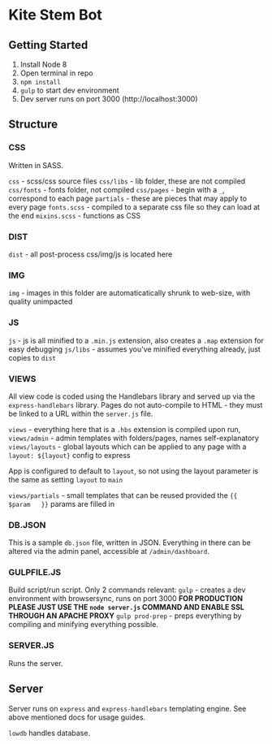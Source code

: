 # Kite Stem Bot

## Getting Started
1. Install Node 8
2. Open terminal in repo
3. `npm install`
4. `gulp` to start dev environment
5. Dev server runs on port 3000 (http://localhost:3000)

## Structure

### CSS
Written in SASS.

`css` - scss/css source files
`css/libs` - lib folder, these are not compiled
`css/fonts` - fonts folder, not compiled
`css/pages` - begin with a `_`, correspond to each page
`partials` - these are pieces that may apply to every page
`fonts.scss` - compiled to a separate css file so they can load at the end
`mixins.scss` - functions as CSS

### DIST

`dist` - all post-process css/img/js is located here

### IMG
`img` - images in this folder are automaticatically shrunk to web-size, with quality unimpacted

### JS 
`js` - js is all minified to a `.min.js` extension, also creates a `.map` extension for easy debugging
`js/libs` - assumes you've minified everything already, just copies to `dist`

### VIEWS
All view code is coded using the Handlebars library and served up via the `express-handlebars` library.
Pages do not auto-compile to HTML  - they must be linked to a URL within the `server.js` file.

`views` - everything here that is a `.hbs` extension is compiled upon run, 
`views/admin` - admin templates with folders/pages, names self-explanatory
`views/layouts` - global layouts which can be applied to any page with a `layout: ${layout}` config to express

App is configured to default to `layout`, so not using the layout parameter is the same as setting `layout` to `main`

`views/partials` - small templates that can be reused provided the `{{  $param   }}` params are filled in

### DB.JSON
This is a sample `db.json` file, written in JSON. Everything in there can be altered via the admin panel, accessible at `/admin/dashboard`.

### GULPFILE.JS
Build script/run script. Only 2 commands relevant:
`gulp` - creates a dev environment with browsersync, runs on port 3000 
**FOR PRODUCTION PLEASE JUST USE THE `node server.js` COMMAND AND ENABLE SSL THROUGH AN APACHE PROXY**
`gulp prod-prep` - preps everything by compiling and minifying everything possible. 

### SERVER.JS
Runs the server.

## Server

Server runs on `express` and `express-handlebars` templating engine. See above mentioned docs for usage guides.

`lowdb` handles database.

